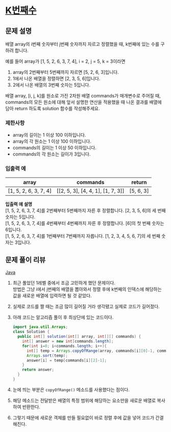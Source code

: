 # [K번째수](https://programmers.co.kr/learn/courses/30/lessons/42748)

## 문제 설명

배열 array의 i번째 숫자부터 j번째 숫자까지 자르고 정렬했을 때, k번째에 있는 수를 구하려 합니다.

예를 들어 array가 [1, 5, 2, 6, 3, 7, 4], i = 2, j = 5, k = 3이라면

1. array의 2번째부터 5번째까지 자르면 [5, 2, 6, 3]입니다.
2. 1에서 나온 배열을 정렬하면 [2, 3, 5, 6]입니다.
3. 2에서 나온 배열의 3번째 숫자는 5입니다.

배열 array, [i, j, k]를 원소로 가진 2차원 배열 commands가 매개변수로 주어질 때, commands의 모든 원소에 대해 앞서 설명한 연산을 적용했을 때 나온 결과를 배열에 담아 return 하도록 solution 함수를 작성해주세요.

### 제한사항

- array의 길이는 1 이상 100 이하입니다.
- array의 각 원소는 1 이상 100 이하입니다.
- commands의 길이는 1 이상 50 이하입니다.
- commands의 각 원소는 길이가 3입니다.

### 입출력 예

|**array**|**commands**|**return**|
|---|---|---|
|[1, 5, 2, 6, 3, 7, 4]|[[2, 5, 3], [4, 4, 1], [1, 7, 3]]|[5, 6, 3]|

**입출력 예 설명**  
[1, 5, 2, 6, 3, 7, 4]를 2번째부터 5번째까지 자른 후 정렬합니다. [2, 3, 5, 6]의 세 번째 숫자는 5입니다.  
[1, 5, 2, 6, 3, 7, 4]를 4번째부터 4번째까지 자른 후 정렬합니다. [6]의 첫 번째 숫자는 6입니다.  
[1, 5, 2, 6, 3, 7, 4]를 1번째부터 7번째까지 자릅니다. [1, 2, 3, 4, 5, 6, 7]의 세 번째 숫자는 3입니다.  

## 문제 풀이 리뷰

[Java](./Solution.java)

1. 최근 풀었던 1레벨 중에서 조금 고민하게 했던 문제이다.  
방법은 그냥 i에서 j번째의 배열을 뽑아와서 정렬 후에 k번째의 인덱스에 해당하는 값을 새로운 배열에 입력하면 될 것 같았다.
2. 실제로 코드를 짤 때는 조금 많이 길어질 거라 생각됐고 실제로 코드가 길어졌다.
3. 아래 코드는 알고리즘 풀이 후 최상단에 있는 코드이다.

   ```java
   import java.util.Arrays;
   class Solution {
     public int[] solution(int[] array, int[][] commands) {
       int[] answer = new int[commands.length];
       for(int i=0; i<commands.length; i++){
         int[] temp = Arrays.copyOfRange(array, commands[i][0]-1, commands[i][1]);
         Arrays.sort(temp);
         answer[i] = temp[commands[i][2]-1];
       }
       return answer;
     }
   }
   ```

4. 눈에 띄는 부분은 `copyOfRange()` 메소드를 사용했다는 점이다.  
5. 해당 메소드는 전달받은 배열의 특정 범위에 해당하는 요소만을 새로운 배열로 복사하여 반환한다.  
6. 그렇기 때문에 새로운 객체를 만들 필요없이 바로 정렬 후에 값을 넣어 코드가 간결해진다.